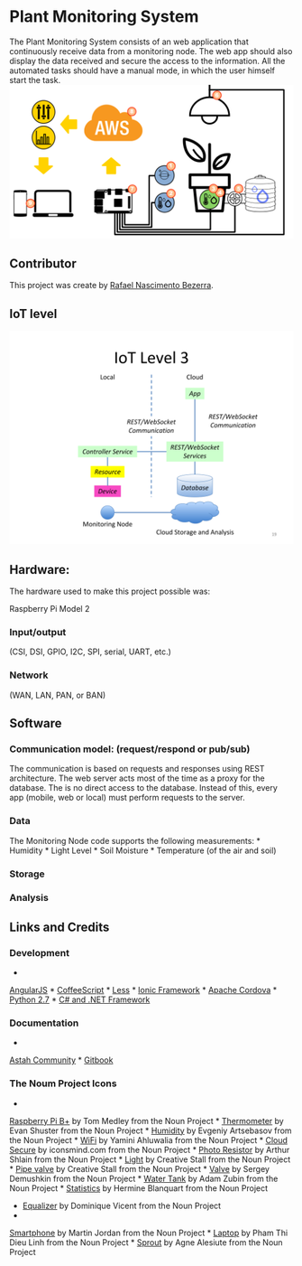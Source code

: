 # Plant Monitoring System

The Plant Monitoring System consists of an web application that continuously receive data from a monitoring node. The web app should also display the data received and secure the access to the information. All the automated tasks should have a manual mode, in which the user himself start the task.
![Project Overview](doc/project.jpg)



## Contributor
This project was create by [Rafael Nascimento Bezerra](https://github.com/rafaelbezerra-dev).

## IoT level
![IoT level Level 3](doc/iot_level.svg)

## Hardware: 

The hardware used to make this project possible was:

Raspberry Pi Model 2



### Input/output
(CSI, DSI, GPIO, I2C, SPI, serial, UART, etc.)

### Network
(WAN, LAN, PAN, or BAN)

## Software
### Communication model: (request/respond or pub/sub)
The communication is based on requests and responses using REST architecture. The web server acts most of the time as a proxy for the database. The is no direct access to the database. Instead of this, every app (mobile, web or local) must perform requests to the server.
### Data
The Monitoring Node code supports the following measurements:
* 
Humidity
* 
Light Level
* 
Soil Moisture
* 
Temperature (of the air and soil)

### Storage

### Analysis 


## Links and Credits 

### Development
* 
[AngularJS](https://angularjs.org/)
* 
[CoffeeScript](http://coffeescript.org/)
* 
[Less](http://lesscss.org/)
* 
[Ionic Framework](http://ionicframework.com/)
* 
[Apache Cordova](https://cordova.apache.org/)
* 
[Python 2.7](https://www.python.org/download/releases/2.7/)
* 
[C# and .NET Framework](https://msdn.microsoft.com/pt-br/library/z1zx9t92.aspx)

### Documentation
* 
[Astah Community](http://astah.net/editions/community)
* 
[Gitbook](https://www.gitbook.com/)

### The Noum Project Icons
* 
[Raspberry Pi B+](https://thenounproject.com/fredley/collection/raspberry-pi/?oq=raspberry&cidx=0&i=139697) by Tom Medley from the Noun Project
* 
[Thermometer](https://thenounproject.com/search/?q=temperature&i=100988) by Evan Shuster from the Noun Project
* 
[Humidity](https://thenounproject.com/search/?q=Humidity&i=102422) by Evgeniy Artsebasov from the Noun Project
* 
[WiFi](https://thenounproject.com/search/?q=signal&i=117221) by Yamini Ahluwalia from the Noun Project
* 
[Cloud Secure](https://thenounproject.com/imicons/collection/cloud/?oq=cloud&cidx=0&i=68230) by iconsmind.com from the Noun Project
* 
[Photo Resistor](https://thenounproject.com/search/?q=resistor&i=120881) by Arthur Shlain from the Noun Project
* 
[Light](https://thenounproject.com/search/?q=led+light&i=115381) by Creative Stall from the Noun Project
* 
[Pipe valve](https://thenounproject.com/search/?q=water+pipe&i=175810) by Creative Stall from the Noun Project
* 
[Valve](https://thenounproject.com/search/?q=water+supply&i=119129) by Sergey Demushkin from the Noun Project
* 
[Water Tank](https://thenounproject.com/search/?q=water+reservoir&i=173863) by Adam Zubin from the Noun Project
* 
[Statistics](https://thenounproject.com/search/?q=statistics&i=155834) by Hermine Blanquart from the Noun Project
* [Equalizer](https://thenounproject.com/search/?q=equalizer&i=146796) by Dominique Vicent from the Noun Project
* 
[Smartphone](https://thenounproject.com/search/?q=cell+phone&i=32550) by Martin Jordan from the Noun Project
* 
[Laptop](https://thenounproject.com/search/?q=pc&i=25782) by Pham Thi Dieu Linh from the Noun Project
* 
[Sprout](https://thenounproject.com/search/?q=plant&i=145902) by Agne Alesiute from the Noun Project


